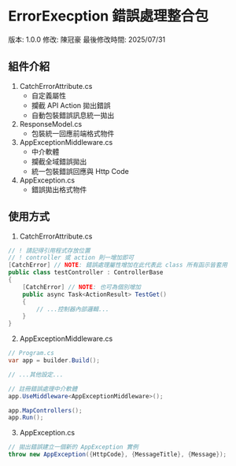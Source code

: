 # ErrorExecption 錯誤處理整合包
版本: 1.0.0
修改: 陳冠豪
最後修改時間: 2025/07/31

## 組件介紹
1. CatchErrorAttribute.cs
    - 自定義屬性
    - 攔截 API Action 拋出錯誤
    - 自動包裝錯誤訊息統一拋出
2. ResponseModel.cs
    - 包裝統一回應前端格式物件
3. AppExceptionMiddleware.cs
    - 中介軟體
    - 攔截全域錯誤拋出
    - 統一包裝錯誤回應與 Http Code
4. AppException.cs
    - 錯誤拋出格式物件

## 使用方式
1. CatchErrorAttribute.cs
``` csharp
// ! 請記得引用程式存放位置
// ! controller 或 action 則一增加即可
[CatchError] // NOTE: 錯誤處理屬性增加在此代表此 class 所有函示皆套用
public class testController : ControllerBase
{
    [CatchError] // NOTE: 也可為個別增加
    public async Task<ActionResult> TestGet()
    {
        // ...控制器內部邏輯...
    }
}
```
2. AppExceptionMiddleware.cs
``` csharp
// Program.cs
var app = builder.Build();

// ...其他設定...

// 註冊錯誤處理中介軟體
app.UseMiddleware<AppExceptionMiddleware>();

app.MapControllers();
app.Run();
```
3. AppException.cs
``` csharp
// 拋出錯誤建立一個新的 AppException 實例
throw new AppException({HttpCode}, {MessageTitle}, {Message});
```

